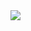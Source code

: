 
<img src="https://docs.google.com/drawings/d/e/2PACX-1vTVdykz_vD7m7UVrL1utwFjesxU-qgFlnj7Op60euGXfqN28QXgumXrgDiPq2nk0hxsgN764sdePcby/pub?w=1440&h=1080">
